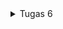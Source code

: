 <details>
    <summary>Tugas 6</summary>
1. Apa perbedaan utama antara stateless dan stateful widget dalam konteks pengembangan aplikasi Flutter?

Stateless Widget:

Stateless widget adalah widget yang tidak memiliki keadaan internal (state).
Setelah dibangun, widget tersebut tidak dapat diubah atau diperbarui. Oleh karena itu, widget ini cocok untuk elemen UI yang tidak perlu berubah.
Stateless widget hanya memiliki metode build() yang digunakan untuk merender elemen UI yang statis.
Stateful Widget:

Stateful widget adalah widget yang memiliki keadaan (state) yang dapat berubah selama siklus hidupnya.
Widget ini digunakan ketika elemen UI memerlukan pembaruan berdasarkan tindakan pengguna atau perubahan data.
Stateful widget memiliki dua kelas terpisah: kelas widget itu sendiri (yang bersifat immutable) dan kelas "state" terkait yang mengelola keadaan widget dan dapat diubah selama proses rendering.

2. Sebutkan seluruh widget yang kamu gunakan untuk menyelesaikan tugas ini dan jelaskan fungsinya masing-masing.

- Container: widget ini menyediakan 'kanvas' untuk programmer membuat sebuah aplikasi Flutter.
- Column: widget ini menampilkan child dalam format vertikal.
- Text: widget ini menampilkan string dalam satu baris.
- AppBar: widget ini sama seperti toolbar pada aplikasi lain yang sering kita gunakan, yang berguna untuk menampilkan judul dan fitur-fitur utama pada aplikasi.

3. Jelaskan bagaimana cara kamu mengimplementasikan checklist di atas secara step-by-step (bukan hanya sekadar mengikuti tutorial)

- Buka cmd di direktori yg ingin dibuat aplikasi flutternya dan jalankan command `flutter create inventorypbp` untuk membuat projek baru
- Jalankan `cd inventorypbp`
- Buat file baru bernama `menu.dart` dalam direktori lib dan tambahkan kode 
    <pre>import 'package:flutter/material.dart';</pre>
- Tambahkan kode ini di file `main.dart` agar `main.dart` bisa mengakses `menu.dart`
    <pre>import 'package:inventorypbp/menu.dart';</pre>
- Pada file `main.dart` Hapus kelas `_MyHomePageState` dan pindahkan kelas `MyHomePageState` ke file `menu.dart`.
- Ubah baris kode `home: const MyHomePage(title: 'Flutter Demo Home Page'),` pada file `main.dart` menjadi `home: MyHomePage(),`.
- Ubah baris kode `colorScheme: ColorScheme.fromSeed(seedColor: Colors.indigo),` pada file `main.dart` menjadi `colorScheme: ColorScheme.fromSeed(seedColor: Colors.green),`.
- Pada file `menu.dart`, ubah sifat kelas `MyHomePage` dari *`stateful`* menjadi *`stateless`* dan ubah baris kode `MyHomePage({Key? key}) : super(key: key);` menjadi `MyHomePage({Key? key}) : super(key: key);`.
- Hapus semua kode dari baris `final String title;` sampai akhir kelas `MyHomePage` pada `menu.dart`.
- Tambahkan kelas baru bernama `InventoryItem` yang memiliki properti *`name`*, *`icon`*, dan *`color`* dengan *constructor* `InventoryItem(this.name, this.icon, this.color);`.
        <pre>
            class InventoryItem {
                final String name;
                final IconData icon;
                final MaterialColor color;

                InventoryItem(this.name, this.icon, this.color);
            }
    </pre>
- Tambahkan *widget* baru bernama `InventoryCard` bersifat *stateless* dengan properti *`item`* bertipe `InventoryItem` dengan *contructor* `const InventoryCard(this.item, {super.key});` dan fungsi `build`.
        <pre>
  class InventoryCard extends StatelessWidget {
  final InventoryItem item;

  const InventoryCard(this.item, {super.key}); // Constructor

  @override
  Widget build(BuildContext context) {
    return Material(
      color: item.color,
      child: InkWell(
        onTap: () {
          // Memunculkan SnackBar ketika diklik
          ScaffoldMessenger.of(context)
            ..hideCurrentSnackBar()
            ..showSnackBar(SnackBar(
                content: Text("Kamu telah menekan tombol ${item.name}!")));
        },
        child: Container(
          // Container untuk menyimpan Icon dan Text
          padding: const EdgeInsets.all(8),
          child: Center(
            child: Column(
              mainAxisAlignment: MainAxisAlignment.center,
              children: [
                Icon(
                  item.icon,
                  color: Colors.white,
                  size: 30.0,
                ),
                const Padding(padding: EdgeInsets.all(3)),
                Text(
                  item.name,
                  textAlign: TextAlign.center,
                  style: const TextStyle(color: Colors.white),
                ),
              ],
            ),
          ),
        ),
      ),
    );
  }
}
    </pre>
- Tambahkan *list* baru dalam kelas `MyHomePage` bernama `items` yang berguna untuk menyimpan tombol-tombol yang akan ditampilkan.
        <pre>
            final List<InventoryItem> items = [
                InventoryItem("Lihat Item", Icons.checklist, Colors.red),
                InventoryItem("Tambah Item", Icons.add_shopping_cart, Colors.amber),
                InventoryItem("Logout", Icons.logout, Colors.lightBlue),
            ];
        </pre>
- Tambahkan fungsi baru dalam kelas `MyHomePage` bernama `build` seperti kode berikut.
    <pre>
      @override
  Widget build(BuildContext context) {
    return Scaffold(
      appBar: AppBar(
        title: const Text(
          'Inventory PBP',
          style: TextStyle(color: Colors.white),
        ),
        elevation: 5,
        backgroundColor: Colors.indigo,
        shadowColor: Colors.black,
      ),
      body: SingleChildScrollView(
        // Widget wrapper yang dapat discroll
        child: Padding(
          padding: const EdgeInsets.all(10.0), // Set padding dari halaman
          child: Column(
            // Widget untuk menampilkan children secara vertikal
            children: <Widget>[
              const Padding(
                padding: EdgeInsets.only(top: 10.0, bottom: 10.0),
                // Widget Text untuk menampilkan tulisan dengan alignment center dan style yang sesuai
                child: Text(
                  'Inventory',
                  textAlign: TextAlign.center,
                  style: TextStyle(
                    fontSize: 30,
                    fontWeight: FontWeight.bold,
                  ),
                ),
              ),
              // Grid layout
              GridView.count(
                // Container pada card kita.
                primary: true,
                padding: const EdgeInsets.all(20),
                crossAxisSpacing: 10,
                mainAxisSpacing: 10,
                crossAxisCount: 3,
                shrinkWrap: true,
                children: items.map((InventoryItem item) {
                  // Iterasi untuk setiap item
                  return InventoryCard(item);
                }).toList(),
              ),
            ],
          ),
        ),
      ),
    );
  }
    </pre>

</details>
